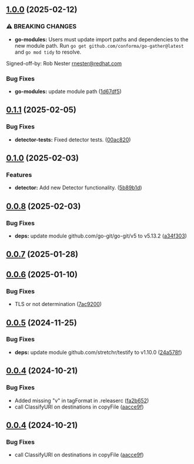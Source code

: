 ## [1.0.0](https://github.com/conforma/go-gather/compare/v0.1.2...v1.0.0) (2025-02-12)

### ⚠ BREAKING CHANGES

* **go-modules:** Users must update import paths and dependencies to the
new module path. Run `go get github.com/conforma/go-gather@latest` and
`go mod tidy` to resolve.

Signed-off-by: Rob Nester <rnester@redhat.com>

### Bug Fixes

* **go-modules:** update module path ([1d67df5](https://github.com/conforma/go-gather/commit/1d67df53a1c8560e9607e4a898c8e268161c87a1))

## [0.1.1](https://github.com/conforma/go-gather/compare/v0.1.0...v0.1.1) (2025-02-05)

### Bug Fixes

* **detector-tests:** Fixed detector tests. ([00ac820](https://github.com/conforma/go-gather/commit/00ac820fcfebad39bf4c93ddf71e5c32cc954a6e))

## [0.1.0](https://github.com/conforma/go-gather/compare/v0.0.8...v0.1.0) (2025-02-03)

### Features

* **detector:** Add new Detector functionality. ([5b89b1d](https://github.com/conforma/go-gather/commit/5b89b1d25470f5545496aa3965c2a3c69c62992a))

## [0.0.8](https://github.com/conforma/go-gather/compare/v0.0.7...v0.0.8) (2025-02-03)

### Bug Fixes

* **deps:** update module github.com/go-git/go-git/v5 to v5.13.2 ([a34f303](https://github.com/conforma/go-gather/commit/a34f303f7ab8cab26dc2ba8b0a93c7e4e05de698))

## [0.0.7](https://github.com/conforma/go-gather/compare/v0.0.6...v0.0.7) (2025-01-28)

## [0.0.6](https://github.com/conforma/go-gather/compare/v0.0.5...v0.0.6) (2025-01-10)

### Bug Fixes

* TLS or not determination ([7ac9200](https://github.com/conforma/go-gather/commit/7ac92008c381e8a198e18df011328e6cb708f657))

## [0.0.5](https://github.com/conforma/go-gather/compare/v0.0.4...v0.0.5) (2024-11-25)

### Bug Fixes

* **deps:** update module github.com/stretchr/testify to v1.10.0 ([24a578f](https://github.com/conforma/go-gather/commit/24a578f8b72c419c6d0afa4322792cc4788c2683))

## [0.0.4](https://github.com/conforma/go-gather/compare/v0.0.3...v0.0.4) (2024-10-21)

### Bug Fixes

* Added missing "v" in tagFormat in .releaserc ([fa2b652](https://github.com/conforma/go-gather/commit/fa2b652ecb9552efc848631224ea928bc37ea793))
* call ClassifyURI on destinations in copyFile ([aacce9f](https://github.com/conforma/go-gather/commit/aacce9f74ac9f3d151326938a6b12107f4783631))

## [0.0.4](https://github.com/conforma/go-gather/compare/v0.0.3...0.0.4) (2024-10-21)

### Bug Fixes

* call ClassifyURI on destinations in copyFile ([aacce9f](https://github.com/conforma/go-gather/commit/aacce9f74ac9f3d151326938a6b12107f4783631))
